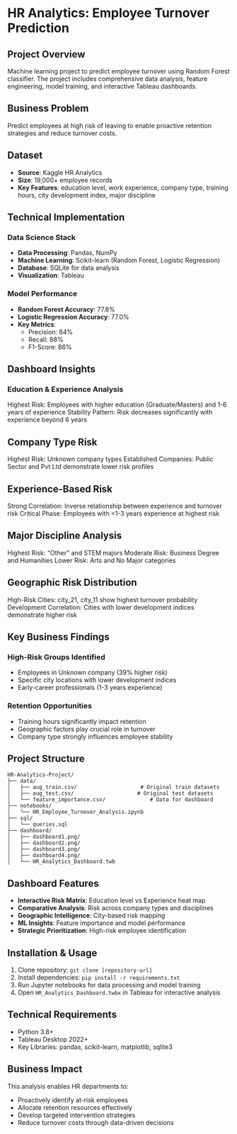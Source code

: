 # HR Analytics: Employee Turnover Prediction

## Project Overview
Machine learning project to predict employee turnover using Random Forest classifier. The project includes comprehensive data analysis, feature engineering, model training, and interactive Tableau dashboards.

## Business Problem
Predict employees at high risk of leaving to enable proactive retention strategies and reduce turnover costs.

## Dataset
- **Source**: Kaggle HR Analytics
- **Size**: 19,000+ employee records
- **Key Features**: education level, work experience, company type, training hours, city development index, major discipline

## Technical Implementation

### Data Science Stack
- **Data Processing**: Pandas, NumPy
- **Machine Learning**: Scikit-learn (Random Forest, Logistic Regression)
- **Database**: SQLite for data analysis
- **Visualization**: Tableau

### Model Performance
- **Random Forest Accuracy**: 77.8%
- **Logistic Regression Accuracy**: 77.0%
- **Key Metrics**:
  - Precision: 84%
  - Recall: 88%
  - F1-Score: 86%

## Dashboard Insights

### Education & Experience Analysis
Highest Risk: Employees with higher education (Graduate/Masters) and 1-6 years of experience
Stability Pattern: Risk decreases significantly with experience beyond 6 years

## Company Type Risk
Highest Risk: Unknown company types
Established Companies: Public Sector and Pvt Ltd demonstrate lower risk profiles

## Experience-Based Risk
Strong Correlation: Inverse relationship between experience and turnover risk
Critical Phase: Employees with <1-3 years experience at highest risk

## Major Discipline Analysis
Highest Risk: "Other" and STEM majors
Moderate Risk: Business Degree and Humanities
Lower Risk: Arts and No Major categories

## Geographic Risk Distribution
High-Risk Cities: city_21, city_11 show highest turnover probability
Development Correlation: Cities with lower development indices demonstrate higher risk

## Key Business Findings

### High-Risk Groups Identified
- Employees in Unknown company (39% higher risk)
- Specific city locations with lower development indices
- Early-career professionals (1-3 years experience)

### Retention Opportunities
- Training hours significantly impact retention
- Geographic factors play crucial role in turnover
- Company type strongly influences employee stability

## Project Structure
```
HR-Analytics-Project/
├── data/
│   ├── aug_train.csv/                    # Original train datasets
│   ├── aug_test.csv/                    # Original test datasets
│   └── feature_importance.csv/              # Data for dashboard
├── notebooks/
│   └── HR_Employee_Turnover_Analysis.ipynb
├── sql/
│   └── queries.sql
├── dashboard/
│   ├── dashboard1.png/                  
│   ├── dashboard2.png/                   
│   ├── dashboard3.png/                    
│   ├── dashboard4.png/                   
│   └── HR_Analytics_Dashboard.twb
```

## Dashboard Features
- **Interactive Risk Matrix**: Education level vs Experience heat map
- **Comparative Analysis**: Risk across company types and disciplines
- **Geographic Intelligence**: City-based risk mapping
- **ML Insights**: Feature importance and model performance
- **Strategic Prioritization**: High-risk employee identification

## Installation & Usage
1. Clone repository: `git clone [repository-url]`
2. Install dependencies: `pip install -r requirements.txt`
3. Run Jupyter notebooks for data processing and model training
4. Open `HR_Analytics_Dashboard.twbx` in Tableau for interactive analysis

## Technical Requirements
- Python 3.8+
- Tableau Desktop 2022+
- Key Libraries: pandas, scikit-learn, matplotlib, sqlite3

## Business Impact
This analysis enables HR departments to:
- Proactively identify at-risk employees
- Allocate retention resources effectively
- Develop targeted intervention strategies
- Reduce turnover costs through data-driven decisions
